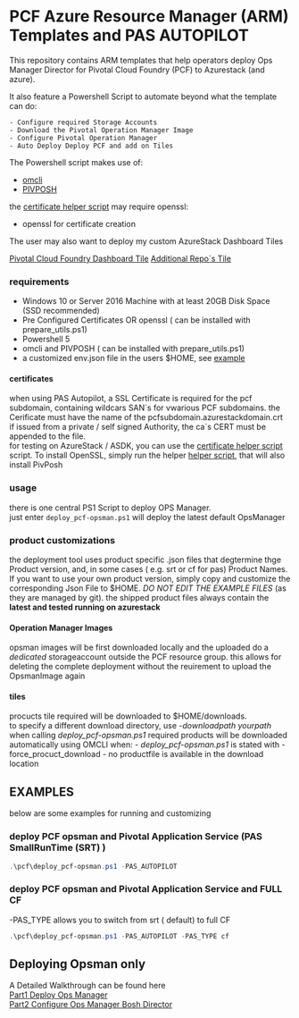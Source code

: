 # PCF Azure Resource Manager (ARM) Templates and PAS AUTOPILOT

This repository contains ARM templates that help operators deploy Ops Manager Director for Pivotal Cloud Foundry (PCF) to Azurestack (and azure).  

It also feature a Powershell Script to automate beyond what the template can do:  

    - Configure required Storage Accounts  
    - Download the Pivotal Operation Manager Image  
    - Configure Pivotal Operation Manager  
    - Auto Deploy Deploy PCF and add on Tiles  

The Powershell script makes use of:

- [omcli](https://github.com/pivotal-cf/om)  
- [PIVPOSH](https://github.com/bottkars/PIVPosh)  

the [certificate helper script](/create_certs.ps1) may require openssl:
- openssl for certificate creation

The user may also want to deploy my custom AzureStack Dashboard Tiles

[Pivotal Cloud Foundry Dashboard Tile](/docs/tile1.md)
[Additional Repo´s Tile](/docs/tile2.md)

### requirements

   - Windows 10 or Server 2016 Machine with at least 20GB Disk Space (SSD recommended) 
   - Pre Configured  Certificates OR openssl ( can be installed with prepare_utils.ps1)
   - Powershell 5
   - omcli and PIVPOSH ( can be installed with prepare_utils.ps1)
   - a customized env.json file in the users $HOME, see [example](/env.example.json)
#### certificates

when using PAS Autopilot, a SSL Certificate is required for the pcf subdomain, containing wildcars SAN´s for vwarious PCF subdomains. the Cerificate must have the name of the pcfsubdomain.azurestackdomain.crt  
if issued from a private / self signed Authority, the ca´s CERT must be appended to the file.  
for testing on AzureStack / ASDK, you can use the [certificate helper script](/create_certs.ps1) script.
To install OpenSSL, simply run the helper [helper script](/prepare_utils.ps1), that will also install PivPosh
### usage

there is one central PS1 Script to deploy OPS Manager.  
just enter `deploy_pcf-opsman.ps1` will deploy the latest default OpsManager  

### product customizations  

the deployment tool uses product specific .json files that degtermine thge Product version, and, in some cases ( e.g. srt or cf for pas) Product Names.
If you want to use your own product version, simply copy and customize the corresponding Json File to $HOME. _DO NOT EDIT THE EXAMPLE FILES_ (as they are managed by git). the shipped product files always contain the **latest and tested running on azurestack**


#### Operation Manager Images

opsman images will be first downloaded locally and the uploaded do a *dedicated* storageaccount outside the PCF resource group. this allows for deleting the complete deployment without the reuirement to upload the OpsmanImage again

#### tiles
procucts tile required will be downloaded to $HOME/downloads.  
to specify a different download directory, use  *-downloadpath yourpath*  when calling *deploy_pcf-opsman.ps1*
required products will be downloaded automatically using OMCLI when:
    - *deploy_pcf-opsman.ps1* is stated with -force_procuct_download
    - no productfile is available in the download location
## EXAMPLES

below are some examples for running and customizing

### deploy PCF opsman and Pivotal Application Service (PAS SmallRunTime (SRT) )

```powershell
.\pcf\deploy_pcf-opsman.ps1 -PAS_AUTOPILOT
```

### deploy PCF opsman and Pivotal Application Service and FULL CF

-PAS_TYPE allows you to switch from srt ( default) to full CF

```powershell
.\pcf\deploy_pcf-opsman.ps1 -PAS_AUTOPILOT -PAS_TYPE cf
```

## Deploying Opsman only

A Detailed Walkthrough can be found here  
[Part1 Deploy Ops Manager](https://community.emc.com/blogs/azurestack_guy/2018/06/22/getting-started-with-pcf-on-azurestack-asdk-part-1-deploy-opsmanager)  
[Part2 Configure Ops Manager Bosh Director](https://community.emc.com/blogs/azurestack_guy/2018/08/01/getting-started-with-pcf-on-azurestack-asdk-part-2-configure-opsmanager)  



